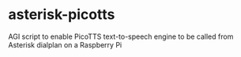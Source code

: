 # asterisk-picotts
AGI script to enable PicoTTS text-to-speech engine to be called from Asterisk dialplan on a Raspberry Pi
